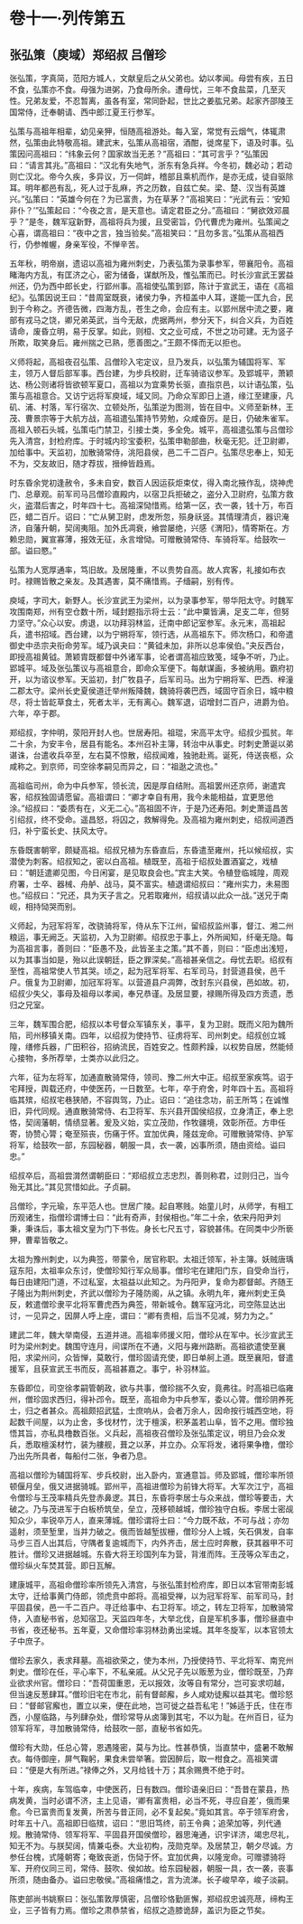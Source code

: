 # 卷十一·列传第五

## 张弘策（庾域）郑绍叔 吕僧珍

张弘策，字真简，范阳方城人，文献皇后之从父弟也。幼以孝闻。母尝有疾，五日不食，弘策亦不食。母强为进粥，乃食母所余。遭母忧，三年不食盐菜，几至灭性。兄弟友爱，不忍暂离，虽各有室，常同卧起，世比之姜肱兄弟。起家齐邵陵王国常侍，迁奉朝请、西中郎江夏王行参军。

弘策与高祖年相辈，幼见亲狎，恒随高祖游处。每入室，常觉有云烟气，体辄肃然，弘策由此特敬高祖。建武末，弘策从高祖宿，酒酣，徙席星下，语及时事。弘策因问高祖曰：“纬象云何？国家故当无恙？”高祖曰：“其可言乎？”弘策因曰：“请言其兆。”高祖曰：“汉北有失地气，浙东有急兵祥。今冬初，魏必动；若动则亡汉北。帝今久疾，多异议，万一伺衅，稽部且乘机而作，是亦无成，徒自驱除耳。明年都邑有乱，死人过于乱麻，齐之历数，自兹亡矣。梁、楚、汉当有英雄兴。”弘策曰：“英雄今何在？为已富贵，为在草茅？”高祖笑曰：“光武有云：‘安知非仆？’”弘策起曰：“今夜之言，是天意也。请定君臣之分。”高祖曰：“舅欲效邓晨乎？”是冬，魏军寇新野，高祖将兵为援，且受密旨，仍代曹虎为雍州。弘策闻之心喜，谓高祖曰：“夜中之言，独当验矣。”高祖笑曰：“且勿多言。”弘策从高祖西行，仍参帷幄，身亲军役，不惮辛苦。

五年秋，明帝崩，遗诏以高祖为雍州刺史，乃表弘策为录事参军，带襄阳令。高祖睹海内方乱，有匡济之心，密为储备，谋猷所及，惟弘策而已。时长沙宣武王罢益州还，仍为西中郎长史，行郢州事。高祖使弘策到郢，陈计于宣武王，语在《高祖纪》。弘策因说王曰：“昔周室既衰，诸侯力争，齐桓盖中人耳，遂能一匡九合，民到于今称之。齐德告微，四海方乱，苍生之命，会应有主。以郢州居中流之要，雍部有戎马之饶，卿兄弟英武，当今无敌，虎据两州，参分天下，纠合义兵，为百姓请命，废昏立明，易于反掌。如此，则桓、文之业可成，不世之功可建。无为竖子所欺，取笑身后。雍州揣之已熟，愿善图之。”王颇不怿而无以拒也。

义师将起，高祖夜召弘策、吕僧珍入宅定议，旦乃发兵，以弘策为辅国将军、军主，领万人督后部军事。西台建，为步兵校尉，迁车骑谘议参军。及郢城平，萧颖达、杨公则诸将皆欲顿军夏口，高祖以为宜乘势长驱，直指京邑，以计语弘策，弘策与高祖意合。又访宁远将军庾域，域又同。乃命众军即日上道，缘江至建康，凡矶、浦、村落，军行宿次、立顿处所，弘策逆为图测，皆在目中。义师至新林，王茂、曹景宗等于大航方战，高祖遣弘策持节劳勉，众咸奋厉。是日，仍破朱雀军。高祖入顿石头城，弘策屯门禁卫，引接士类，多全免。城平，高祖遣弘策与吕僧珍先入清宫，封检府库。于时城内珍宝委积，弘策申勒部曲，秋毫无犯。迁卫尉卿，加给事中。天监初，加散骑常侍，洮阳县侯，邑二千二百户。弘策尽忠奉上，知无不为，交友故旧，随才荐拔，搢绅皆趋焉。

时东昏余党初逢赦令，多未自安，数百人因运荻炬束仗，得入南北掖作乱，烧神虎门、总章观。前军司马吕僧珍直殿内，以宿卫兵拒破之，盗分入卫尉府，弘策方救火，盗潜后害之，时年四十七。高祖深恸惜焉。给第一区，衣一袭，钱十万，布百匹，蜡二百斤。诏曰：“亡从舅卫尉，虑发所忽，殒身祅竖。其情理清贞，器识淹济，自藩升朝，契阔夷阻。加外氏凋衰，飨尝屡绝，兴感《渭阳》，情寄斯在。方赖忠勋，翼宣寡薄，报效无征，永言增恸。可赠散骑常侍、车骑将军。给鼓吹一部。谥曰愍。”

弘策为人宽厚通率，笃旧故。及居隆重，不以贵势自高。故人宾客，礼接如布衣时。禄赐皆散之亲友。及其遇害，莫不痛惜焉。子缅嗣，别有传。

庾域，字司大，新野人。长沙宣武王为梁州，以为录事参军，带华阳太守。时魏军攻围南郑，州有空仓数十所，域封题指示将士云：“此中粟皆满，足支二年，但努力坚守。”众心以安。虏退，以功拜羽林监，迁南中郎记室参军。永元末，高祖起兵，遣书招域。西台建，以为宁朔将军，领行选，从高祖东下。师次杨口，和帝遣御史中丞宗夬衔命劳军。域乃讽夬曰：“黄钺未加，非所以总率侯伯。”夬反西台，即授高祖黄钺。萧颖胄既都督中外诸军事，论者谓高祖应致笺，域争不听，乃止。郢城平。域及张弘策议与高祖意合，即命众军便下。每献谋画，多被纳用。霸府初开，以为谘议参军。天监初，封广牧县子，后军司马。出为宁朔将军、巴西、梓潼二郡太守。梁州长史夏侯道迁举州叛降魏，魏骑将袭巴西，域固守百余日，城中粮尽，将士皆龁草食土，死者太半，无有离心。魏军退，诏增封二百户，进爵为伯。六年，卒于郡。

郑绍叔，字仲明，荥阳开封人也。世居寿阳。祖琨，宋高平太守。绍叔少孤贫。年二十余，为安丰令，居县有能名。本州召补主簿，转治中从事史。时刺史萧诞以弟谌诛，台遣收兵卒至，左右莫不惊散，绍叔闻难，独驰赴焉。诞死，侍送丧柩，众咸称之。到京师，司空徐孝嗣见而异之，曰：“祖逖之流也。”

高祖临司州，命为中兵参军，领长流，因是厚自结附。高祖罢州还京师，谢遣宾客，绍叔独固请愿留。高祖谓曰：“卿才幸自有用，我今未能相益，宜更思他涂。”绍叔曰：“委质有在，义无二心。”高祖固不许，于是乃还寿阳。刺史萧遥昌苦引绍叔，终不受命。遥昌怒，将囚之，救解得免。及高祖为雍州刺史，绍叔间道西归，补宁蛮长史、扶风太守。

东昏既害朝宰，颇疑高祖。绍叔兄植为东昏直后，东昏遣至雍州，托以候绍叔，实潜使为刺客。绍叔知之，密以白高祖。植既至，高祖于绍叔处置酒宴之，戏植曰：“朝廷遣卿见图，今日闲宴，是见取良会也。”宾主大笑。令植登临城隍，周观府署，士卒、器械、舟舻、战马，莫不富实。植退谓绍叔曰：“雍州实力，未易图也。”绍叔曰：“兄还，具为天子言之。兄若取雍州，绍叔请以此众一战。”送兄于南岘，相持恸哭而别。

义师起，为冠军将军，改骁骑将军，侍从东下江州，留绍叔监州事，督江、湘二州粮运，事无阙乏。天监初，入为卫尉卿。绍叔忠于事上，外所闻知，纤毫无隐。每为高祖言事，善则曰：“臣愚不及，此皆圣主之策。”其不善，则曰：“臣虑出浅短，以为其事当如是，殆以此误朝廷，臣之罪深矣。”高祖甚亲信之。母忧去职。绍叔有至性，高祖常使人节其哭。顷之，起为冠军将军、右军司马，封营道县侯，邑千户。俄复为卫尉卿，加冠军将军。以营道县户凋弊，改封东兴县侯，邑如故。初，绍叔少失父，事母及祖母以孝闻，奉兄恭谨。及居显要，禄赐所得及四方贡遗，悉归之兄室。

三年，魏军围合肥，绍叔以本号督众军镇东关，事平，复为卫尉。既而义阳为魏所陷，司州移镇关南。四年，以绍叔为使持节、征虏将军、司州刺史。绍叔创立城隍，缮修兵器，广田积谷，招纳流民，百姓安之。性颇矜躁，以权势自居，然能倾心接物，多所荐举，士类亦以此归之。

六年，征为左将军，加通直散骑常侍，领司、豫二州大中正。绍叔至家疾笃。诏于宅拜授，舆载还府，中使医药，一日数至。七年，卒于府舍，时年四十五。高祖将临其殡，绍叔宅巷狭陋，不容舆驾，乃止。诏曰：“追往念功，前王所笃；在诚惟旧，异代同规。通直散骑常侍、右卫将军、东兴县开国侯绍叔，立身清正，奉上忠恪，契阔藩朝，情绩显著。爰及义始，实立茂勋，作牧疆境，效彰所莅。方申任寄，协赞心膂；奄至殒丧，伤痛于怀。宜加优典，隆兹宠命。可赠散骑常侍、护军将军，给鼓吹一部，东园秘器，朝服一具，衣一袭，凶事所须，随由资给。谥曰忠。”

绍叔卒后，高祖尝潸然谓朝臣曰：“郑绍叔立志忠烈，善则称君，过则归己，当今殆无其比。”其见赏惜如此。子贞嗣。

吕僧珍，字元瑜，东平范人也。世居广陵。起自寒贱。始童儿时，从师学，有相工历观诸生，指僧珍谓博士曰：“此有奇声，封侯相也。”年二十余，依宋丹阳尹刘秉，秉诛后，事太祖文皇为门下书佐。身长七尺五寸，容貌甚伟。在同类中少所亵狎，曹辈皆敬之。

太祖为豫州刺史，以为典签，带蒙令，居官称职。太祖迁领军，补主簿。妖贼唐瑀寇东阳，太祖率众东讨，使僧珍知行军众局事。僧珍宅在建阳门东，自受命当行，每日由建阳门道，不过私室，太祖益以此知之。为丹阳尹，复命为郡督邮。齐随王子隆出为荆州刺史，齐武以僧珍为子隆防阁，从之镇。永明九年，雍州刺史王奂反，敕遣僧珍隶平北将军曹虎西为典签，带新城令。魏军寇沔北，司空陈显达出讨，一见异之，因屏人呼上座，谓曰：“卿有贵相，后当不见减，努力为之。”

建武二年，魏大举南侵，五道并进。高祖率师援义阳，僧珍从在军中。长沙宣武王时为梁州刺史。魏围守连月，间谍所在不通，义阳与雍州路断。高祖欲遣使至襄阳，求梁州问，众皆惮，莫敢行，僧珍固请充使，即日单舸上道。既至襄阳，督遣援军，且获宣武王书而反，高祖甚嘉之。事宁，补羽林监。

东昏即位，司空徐孝嗣管朝政，欲与共事，僧珍揣不久安，竟弗往。时高祖已临雍州，僧珍固求西归，得补邔令。既至，高祖命为中兵参军，委以心膂。僧珍阴养死士，归之者甚众。高祖颇招武猛，士庶响从，会者万余人，因命按行城西空地，将起数千间屋，以为止舍，多伐材竹，沈于檀溪，积茅盖若山阜，皆不之用。僧珍独悟其旨，亦私具橹数百张。义兵起，高祖夜召僧珍及张弘策定议，明旦乃会众发兵，悉取檀溪材竹，装为艛舰，葺之以茅，并立办。众军将发，诸将果争橹，僧珍乃出先所具者，每船付二张，争者乃息。

高祖以僧珍为辅国将军、步兵校尉，出入卧内，宣通意旨。师及郢城，僧珍率所领顿偃月垒，俄又进据骑城。郢州平，高祖进僧珍为前锋大将军。大军次江宁，高祖令僧珍与王茂率精兵先登赤鼻逻。其日，东昏将李居士与众来战，僧珍等要击，大破之。乃与茂进军于白板桥筑垒，垒立，茂移顿越城，僧珍独守白板。李居士密觇知众少，率锐卒万人，直来薄城。僧珍谓将士曰：“今力既不敌，不可与战；亦勿遥射，须至堑里，当并力破之。俄而皆越堑拔栅，僧珍分人上城，矢石俱发，自率马步三百人出其后，守隅者复逾城而下，内外齐击，居士应时奔散，获其器甲不可胜计。僧珍又进据越城。东昏大将王珍国列车为营，背淮而阵。王茂等众军击之，僧珍纵火车焚其营。即日瓦解。

建康城平，高祖命僧珍率所领先入清宫，与张弘策封检府库，即日以本官带南彭城太守，迁给事黄门侍郎，领虎贲中郎将。高祖受禅，以为冠军将军、前军司马，封平固县侯，邑一千二百户。寻迁给事中、右卫将军。顷之，转左卫将军，加散骑常侍，入直秘书省，总知宿卫。天监四年冬，大举北伐，自是军机多事，僧珍昼直中书省，夜还秘书。五年夏，又命僧珍率羽林劲勇出梁城。其年冬旋军，以本官领太子中庶子。

僧珍去家久，表求拜墓。高祖欲荣之，使为本州，乃授使持节、平北将军、南兖州刺史。僧珍在任，平心率下，不私亲戚。从父兄子先以贩葱为业，僧珍既至，乃弃业欲求州官。僧珍曰：“吾荷国重恩，无以报效，汝等自有常分，岂可妄求叨越，但当速反葱肆耳。”僧珍旧宅在市北，前有督邮廨，乡人咸劝徒廨以益其宅。僧珍怒曰：“督邮官廨也，置立以来，便在此地，岂可徙之益吾私宅！”姊适于氏，住在市西，小屋临路，与列肆杂处，僧珍常导从卤簿到其宅，不以为耻。在州百日，征为领军将军，寻加散骑常侍，给鼓吹一部，直秘书省如先。

僧珍有大勋，任总心膂，恩遇隆密，莫与为比。性甚恭慎，当直禁中，盛暑不敢解衣。每侍御座，屏气鞠躬，果食未尝举箸。尝因醉后，取一柑食之。高祖笑谓曰：“便是大有所进。”禄俸之外，又月给钱十万；其余赐赉不绝于时。

十年，疾病，车驾临幸，中使医药，日有数四。僧珍语亲旧曰：“吾昔在蒙县，热病发黄，当时必谓不济，主上见语，‘卿有富贵相，必当不死，寻应自差’，俄而果愈。今已富贵而复发黄，所苦与昔正同，必不复起矣。”竟如其言。卒于领军府舍，时年五十八。高祖即日临殡，诏曰：“思旧笃终，前王令典；追荣加等，列代通规。散骑常侍、领军将军、平固县开国侯僧珍，器思淹通，识宇详济，竭忠尽礼，知无不为。与朕契阔，情兼屯泰。大业初构，茂勋克举。及居禁卫，朝夕尽诚。方参任台槐，式隆朝寄；奄致丧逝，伤恸于怀。宜加优典，以隆宠命。可赠骠骑将军、开府仪同三司，常侍、鼓吹、侯如故。给东园秘器，朝服一具，衣一袭，丧事所须，随由备办。谥曰忠敬侯。”高祖痛惜之，言为流涕。长子峻早卒，峻子淡嗣。

陈吏部尚书姚察曰：张弘策敦厚慎密，吕僧珍恪勤匪懈，郑绍叔忠诚亮荩，缔构王业，三子皆有力焉。僧珍之肃恭禁省，绍叔之造膝诡辞，盖识为臣之节矣。
